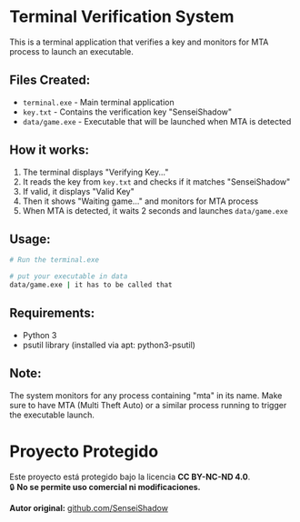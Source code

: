 # Terminal Verification System

This is a terminal application that verifies a key and monitors for MTA process to launch an executable.

## Files Created:
- `terminal.exe` - Main terminal application
- `key.txt` - Contains the verification key "SenseiShadow"
- `data/game.exe` - Executable that will be launched when MTA is detected

## How it works:
1. The terminal displays "Verifying Key..." 
2. It reads the key from `key.txt` and checks if it matches "SenseiShadow"
3. If valid, it displays "Valid Key"
4. Then it shows "Waiting game..." and monitors for MTA process
5. When MTA is detected, it waits 2 seconds and launches `data/game.exe`

## Usage:
```bash
# Run the terminal.exe

# put your executable in data
data/game.exe | it has to be called that
```

## Requirements:
- Python 3
- psutil library (installed via apt: python3-psutil)

## Note:
The system monitors for any process containing "mta" in its name. Make sure to have MTA (Multi Theft Auto) or a similar process running to trigger the executable launch.




# Proyecto Protegido

Este proyecto está protegido bajo la licencia **CC BY-NC-ND 4.0**.  
🔒 **No se permite uso comercial ni modificaciones.**

**Autor original:** [github.com/SenseiShadow](https://github.com/SenseiShadow)
